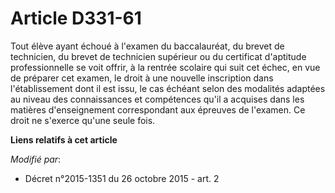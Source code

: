 # Article D331-61

Tout élève ayant échoué à l'examen du baccalauréat, du brevet de technicien, du brevet de technicien supérieur ou du
certificat d'aptitude professionnelle se voit offrir, à la rentrée scolaire qui suit cet échec, en vue de préparer cet
examen, le droit à une nouvelle inscription dans l'établissement dont il est issu, le cas échéant selon des modalités
adaptées au niveau des connaissances et compétences qu'il a acquises dans les matières d'enseignement correspondant aux
épreuves de l'examen. Ce droit ne s'exerce qu'une seule fois.

**Liens relatifs à cet article**

_Modifié par_:

  - Décret n°2015-1351 du 26 octobre 2015 - art. 2
